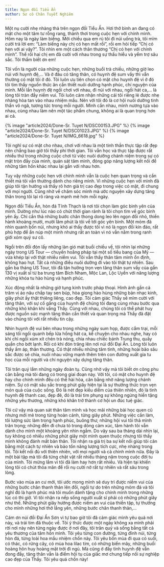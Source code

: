 ```yaml
---
title: Ngọn đồi Tiểu Ẩn
author: Sư cô Chân Tuyết Nghiêm
---
```


Một nụ cười nhẹ nhàng thả trên ngọn đồi Tiểu Ẩn. Hơi thở bình an đang có mặt cho một tâm tư rỗng rang, thảnh thơi trong cuộc hẹn với chính mình. Hôm nay là ngày làm biếng. Mới chiều qua em rủ tôi đi núi uống trà, tôi mỉm cười trả lời em: “Làm biếng này chị có hẹn mất rồi”, rồi em hỏi tiếp “Chị có hẹn với ai vậy?”. Tôi nhìn em một cách thân thương “Chị có hẹn với chính mình”. Thế rồi hai chị em đã cười với nhau trong sự thấu hiểu và yểm trợ sâu sắc. Tôi thầm biết ơn em!

Tôi vốn là người của những cuộc hẹn, những buổi trà chiều, những giờ leo núi với huynh đệ,… Và ở đâu có tăng thân, có huynh đệ sum vầy thì vẫn thường có mặt tôi ở đó. Tôi luôn ưu tiên chọn có mặt cho huynh đệ vì ở đó tôi tìm thấy nguồn thức ăn cần thiết nuôi dưỡng hạnh phúc, chí nguyện của mình. Mỗi lần huynh đệ ngồi chơi với nhau, đi núi với nhau, ngồi hát ca,… là lòng tôi tràn đầy niềm vui. Tôi luôn cảm nhận những cái tôi riêng lẻ được nhẹ nhàng hòa tan vào nhau nhiệm mầu. Nên với tôi đó là cơ hội nuôi dưỡng tinh thần vô ngã, tương tức trong mỗi người. Mình cần nhau, mình nương tựa vào nhau, cùng nhau làm nên một tác phẩm chung, không ai là quan trọng hơn ai cả.

{% image "article2024/Done-Sr. Tuyet N/DSC00153.JPG" %}
{% image "article2024/Done-Sr. Tuyet N/DSC01023.JPG" %}
{% image "article2024/Done-Sr. Tuyet N/IMG_6618.jpg" %}

Tôi nghĩ sự có mặt cho nhau, chơi với nhau là một tinh thần thực tập rất đẹp nên chẳng bao giờ tôi thấy phí thời gian. Tôi vẫn học và thực tập được rất nhiều thứ trong những cuộc chơi từ việc nuôi dưỡng chánh niệm trong sự có mặt tròn đầy của mình, quán sát tâm mình, đóng góp năng lượng kết nối để những tâm hồn khác nhau lại gần với nhau hơn.

Tuy vậy những cuộc hẹn với chính mình vẫn là cuộc hẹn quan trọng và cần thiết mà tôi vẫn thường dành cho riêng mình. Vì những cuộc hẹn với mình đã giúp tôi tận hưởng và thấy rõ hơn giá trị cao đẹp trong việc có mặt, đi chung với mọi người. Cũng nhờ về chăm sóc mình mà ước nguyện xây dựng tăng thân trong tôi lại rõ ràng và mạnh mẽ hơn mỗi ngày.

Ngọn đồi Tiểu Ẩn, hòn đá Tĩnh Thạch là nơi tôi chọn làm góc bình yên của mình. Dường như lúc nào có chút thời gian rảnh là tôi chọn tìm về góc bình yên ấy. Chỉ cần thả những bước chân thong dong leo lên ngọn đồi nhỏ, thiền hành khoảng mười, mười lăm phút là tôi về tới góc yên bình. Một mỏm đá nhìn quanh bốn núi, nhưng khó ai thấy được tôi vì nó là ngọn đồi kín đáo, rất phù hợp để ẩn núp một mình nhưng rất an toàn vì nó vẫn nằm trong ranh giới xóm quý sư cô.

Ngồi trên đồi đón lấy những làn gió mát buổi chiều về, tôi nhìn lại những ngày trong US Tour — chuyến hoằng pháp tại một số tiểu bang của Mỹ — vừa khép lại với thật nhiều niềm vui. Tôi vẫn thấy thân tâm mình ổn định, không hao hụt. Tất cả những điều nuôi dưỡng đi vào tôi thật tự nhiên. Sau gần ba tháng US Tour, tôi đã tận hưởng trọn vẹn tăng thân sum vầy của gần 130 vị xuất sĩ từ ba trung tâm Bích Nham, Mộc Lan, Lộc Uyển với năng lượng những khóa tu hào hùng và hạnh phúc.

Xúc động nhất là những giờ tụng kinh trước pháp thoại. Hình ảnh gần cả trăm vị áo nâu chắp tay sen búp, hòa giọng hào hùng những bản nhạc kinh, giây phút ấy thật thiêng liêng, cao đẹp. Tôi cảm giác Thầy sẽ mỉm cười với tăng thân, với sự cố gắng của huynh đệ chúng tôi đang cùng nhau bước qua những khó khăn khi vắng Thầy. Cùng với nhau, chúng tôi có thể phát huy được nguồn sức mạnh tăng thân cần thiết và quan trọng mà Thầy đã đặt vào chúng tôi với rất nhiều tin cậy.

Nhìn huynh đệ vui bên nhau trong những ngày sum họp, được cắm trại, mỗi sáng tối ngồi quanh bếp lửa hồng hát ca, kể chuyện cho nhau nghe, hay có khi chỉ ngồi xúm xít chén trà nóng, chia nhau chiếc bánh Trung thu, quây quần cho bớt lạnh. Rồi có khi đón trăng lên nơi núi đồi Đại Ẩn. Lòng tôi luôn thấy ấm áp, thân thương. Có thật nhiều những tâm tình, những hoài bão sâu sắc được sẻ chia, nuôi nhau vững mạnh thêm trên con đường xuất gia tu học của mỗi người và chí nguyện xây dựng tăng thân.

Tôi trân quý lắm những ngày đoàn tụ. Cũng nhờ vậy mà tôi biết ơn công phu cân bằng mà tôi đang có trong giai đoạn này. Với tôi, có mặt cho huynh đệ hay cho chính mình đều có thể hài hòa, cân bằng nhờ năng lượng chánh niệm. Sự có mặt sâu sắc trong phút giây hiện tại là sự thưởng thức trọn vẹn món quà của cuộc sống. Đó là nét đẹp kiều diễm của thiên nhiên, đó là tình huynh đệ thanh cao, đẹp đẽ, đó là trái tim phụng sự không ngừng hiến tặng những yêu thương, những khó khăn trở thành cơ hội un đúc tuệ giác.

Tôi cứ vậy mà quan sát thân tâm mình và học mãi những bài học quen cũ nhưng mới mẻ trong từng hoàn cảnh, từng giây phút. Những việc cần làm, tôi lượng sức làm trong hạnh phúc, buông thư; những hội vui tôi thả mình trân trọng; những đến đi chưa tỏ trong dòng cảm xúc, tâm hành tôi vẫn dành cho mình một khoảng yên nhìn ngắm. Do vậy sau ba tháng dài nhìn lại, tuy không có nhiều những phút giây một mình quen thuộc nhưng tôi thấy mình không đánh mất bản thân. Tôi nhận ra giá trị ba sự kết nối giúp tôi cân bằng một cách tự nhiên và bảo tồn năng lượng tích cực, nhẹ nhàng trong tôi. Tôi kết nối đủ với thiên nhiên, với mọi người và cả chính mình nữa. Đây là một bài tập mà tôi đã từng chật vật rất nhiều tháng năm trong cuộc đời tu của mình. Tôi mừng lắm vì tôi đã làm hay hơn rất nhiều. Và hiện tại khiến lòng tôi có chút thỏa mãn để rồi nụ cười nở rất tự nhiên và rất sâu trong lòng.

Bước vào mùa an cư mới, tôi ước mong mình sẽ duy trì được niềm vui của những bước chân thanh thản lên đồi, ngồi tự do trên những mỏm đá và tôi nghĩ đó là hạnh phúc mà tôi muốn dành tặng cho chính mình trong những lúc có thì giờ. Vì tôi nhận ra nếp sống người xuất sĩ phải có những phút giây như thế. Những phút giây hưởng được niềm an vui của thiền tập, tự thưởng cho mình những hơi thở lắng yên, những bước chân thanh thản,…

Cám ơn núi đồi Đại Ẩn Sơn vì tự bao giờ tôi đã cảm giác mình yêu quá nơi này, và trái tim đã thuộc về. Tôi ý thức được một ngày không xa mình phải rời nơi này nên từng ngày được ở nơi đây, tôi trân quý và sống bằng tất cả yêu thương của tâm hồn mình. Tôi yêu từng con đường, từng đỉnh núi, từng hòn đá, từng loài hoa mầu nhiệm chốn này. Tôi yêu bốn mùa đi qua có suối, có thác, có rừng cây, có mùa hoa lilac tím, có những biển mây, những buổi hoàng hôn huy hoàng mặt trời đi ngủ. Mà cũng ở đây tình huynh đệ vẫn đong đầy, tăng thân vẫn là điểm hội tụ của giấc mơ chung tiếp nối sự nghiệp cao đẹp của Thầy. Tôi yêu quá chốn này!
